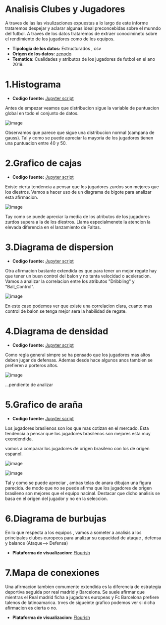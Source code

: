 

# Analisis Clubes y Jugadores

A traves de las las visulizaciones expuestas a lo largo de este informe trataremos despejar y aclarar algunas ideal preconcebidas sobre el munndo del futbol. A traves de los datos trataremos de extraer conocimineto sobre el rendimiento de los jugadores como de los equipos.

* **Tipologia de los datos:** Estructurados , csv
* **Origen de los datos:** [zenodo](https://zenodo.org/record/5758756#.YdsWhmDMKUl)
* **Tematica:** Cualidades y atributos de los jugadores de futbol en el ano 2019.

# 1.Histograma

* **Codigo fuente:** [Jupyter script](https://zenodo.org/record/5758756#.YdsWhmDMKUl)

Antes de empezar veamos que distribucion sigue la variable de puntuacion global en todo el conjunto de datos.

![image](https://user-images.githubusercontent.com/93130320/148691519-51a5b2d7-a6b0-41f0-9eeb-e09e1881ef66.png)

Observamos que parece que sigue una distribucion normal (campana de gauss). Tal y como se puede apreciar la mayoria de los jugadores tienen una puntuacion entre 40 y 50.

# 2.Grafico de cajas

* **Codigo fuente:** [Jupyter script](https://zenodo.org/record/5758756#.YdsWhmDMKUl)

Existe cierta tendencia a pensar que los jugadores zurdos son mejores que los diestros. Vamos a hacer uso de un diagrama de bigote para analizar esta afirmacion.

![image](https://user-images.githubusercontent.com/93130320/148691661-9d77caf0-50ee-4f58-8652-0301257972ab.png)

Tay como se puede apreciar la media de los atributos de los jugadores zurdos supera a la de los diestros. Llama especialmenete la atencion la elevada diferencia en el lanzamiento de Faltas.

# 3.Diagrama de dispersion

* **Codigo fuente:** [Jupyter script](https://zenodo.org/record/5758756#.YdsWhmDMKUl)

Otra afirmacion bastante extendida es que para tener un mejor regate hay que tener un buen control del balon y no tanta velocidad o aceleracion.
Vamos a analizar la correlacion entre los atributos "Dribbling" y "Ball_Control".

![image](https://user-images.githubusercontent.com/93130320/148691819-b8d16b44-9601-46cf-a47c-be7cb2052209.png)

En este caso podemos ver que existe una correlacion clara, cuanto mas control de balon se tenga mejor sera la habilidad de regate.

# 4.Diagrama de densidad

* **Codigo fuente:** [Jupyter script](https://zenodo.org/record/5758756#.YdsWhmDMKUl)

Como regla general simpre se ha pensado que los jugadores mas altos deben jugar de defensas. Ademas desde hace algunos anos tambien se prefieren a porteros altos.

![image](https://user-images.githubusercontent.com/93130320/148691922-b4785b72-a56c-4378-b744-87385ae6583a.png)

...pendiente de analizar

# 5.Grafico de araña

* **Codigo fuente:** [Jupyter script](https://zenodo.org/record/5758756#.YdsWhmDMKUl)

Los jugadores brasilenos son los que mas cotizan en el mercado. Esta tendencia a pensar que los jugadores brasilenos son mejores esta muy exendendida.

vamos a comparar los jugadores de origen brasileno con los de origen espanol.

![image](https://user-images.githubusercontent.com/93130320/148692154-d036aa21-3dde-4d53-964f-52d02de62e88.png)

![image](https://user-images.githubusercontent.com/93130320/148692160-252c6b3e-0293-46eb-b79c-398973d728b1.png)

Tal y como se puede apreciar , ambas telas de anara dibujan una figura parecida. de modo que no se puede afirma que los jugadores de origen brasileno son mejores que el equipo nacinal. Destacar que dicho analisis se basa en el origen del jugador y no en la seleccion.

# 6.Diagrama de burbujas

En lo que respecta a los equipos , vamos a someter a analisis a los principales clubes europeos para analizar su capacidad de ataque , defensa y balance (Ataque--> Defensa)

* **Plataforma de visualizacion:** [Flourish](https://public.flourish.studio/visualisation/8342962/)

# 7.Mapa de conexiones

Una afirmacion tambien comumente extendida es la diferencia de estrategia deportiva seguida por real madrid y Barcelona. Se suele afirmar que mientras el Real madrid ficha a jugadores europeas y Fc Barcelona prefiere talenos de latinoamarica.  trves de sigueinte grafico podemos ver si dicha afirmacion es cierta o no.

* **Plataforma de visualizacion:** [Flourish](https://public.flourish.studio/visualisation/8343379/)
